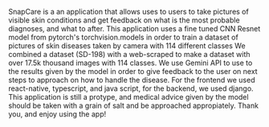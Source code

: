 SnapCare is a an application that allows uses to users to take pictures of visible skin conditions and get feedback on what is the most probable diagnoses, and what to after. This application uses a fine tuned CNN Resnet model from pytorch's torchvision.models in order to train a dataset of pictures of skin diseases taken by camera with 114 different classes We combined a dataset (SD-198) with a web-scraped to make a dataset with over 17.5k thousand images with 114 classes. We use Gemini API to use to the results given by the model in order to give feedback to the user on next steps to approach on how to handle the disease. For the frontend we used react-native, typescript, and java script, for the backend, we used django. This application is still a protype, and medical advice given by the model should be taken with a grain of salt and be approached appropiately. Thank you, and enjoy using the app!